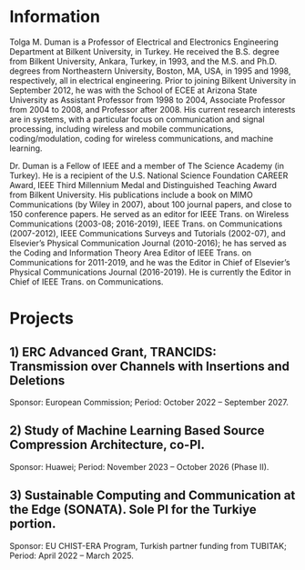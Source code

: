 # Information

Tolga M. Duman is a Professor of Electrical and Electronics Engineering Department at Bilkent University, in Turkey. He received the B.S. degree from Bilkent University, Ankara, Turkey, in 1993, and the M.S. and Ph.D. degrees from Northeastern University, Boston, MA, USA, in 1995 and 1998, respectively, all in electrical engineering. Prior to joining Bilkent University in September 2012, he was with the School of ECEE at Arizona State University as Assistant Professor from 1998 to 2004, Associate Professor from 2004 to 2008, and Professor after 2008. His current research interests are in systems, with a particular focus on communication and signal processing, including wireless and mobile communications, coding/modulation, coding for wireless communications, and machine learning.

Dr. Duman is a Fellow of IEEE and a member of The Science Academy (in Turkey). He is a recipient of the U.S. National Science Foundation CAREER Award, IEEE Third Millennium Medal and Distinguished Teaching Award from Bilkent University. His publications include a book on MIMO Communications (by Wiley in 2007), about 100 journal papers, and close to 150 conference papers. He served as an editor for IEEE Trans. on Wireless Communications (2003-08; 2016-2019), IEEE Trans. on Communications (2007-2012), IEEE Communications Surveys and Tutorials (2002-07), and Elsevier’s Physical Communication Journal (2010-2016); he has served as the Coding and Information Theory Area Editor of IEEE Trans. on Communications for 2011-2019, and he was the Editor in Chief of Elsevier’s Physical Communications Journal (2016-2019). He is currently the Editor in Chief of IEEE Trans. on Communications.

# Projects

## 1) ERC Advanced Grant, TRANCIDS: Transmission over Channels with Insertions and Deletions
Sponsor: European Commission;  Period: October 2022 – September 2027.

## 2) Study of Machine Learning Based Source Compression Architecture, co-PI.
Sponsor: Huawei;  Period: November 2023 – October 2026 (Phase II).

## 3) Sustainable Computing and Communication at the Edge (SONATA). Sole PI for the Turkiye portion.
Sponsor:  EU CHIST-ERA Program, Turkish partner funding from TUBITAK;  Period: April 2022 – March 2025.

